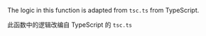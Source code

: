 The logic in this function is adapted from `tsc.ts` from TypeScript.

此函数中的逻辑改编自 TypeScript 的 `tsc.ts`